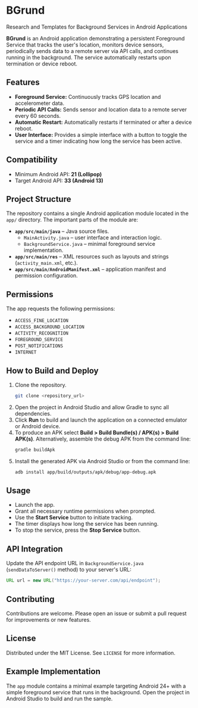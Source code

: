 # BGrund
Research and Templates for Background Services in Android Applications

**BGrund** is an Android application demonstrating a persistent Foreground Service that tracks the user's location, monitors device sensors, periodically sends data to a remote server via API calls, and continues running in the background. The service automatically restarts upon termination or device reboot.

## Features

- **Foreground Service:** Continuously tracks GPS location and accelerometer data.
- **Periodic API Calls:** Sends sensor and location data to a remote server every 60 seconds.
- **Automatic Restart:** Automatically restarts if terminated or after a device reboot.
- **User Interface:** Provides a simple interface with a button to toggle the service and a timer indicating how long the service has been active.

## Compatibility

- Minimum Android API: **21 (Lollipop)**
- Target Android API: **33 (Android 13)**

## Project Structure

The repository contains a single Android application module located in the `app/` directory. The important parts of the module are:

- **`app/src/main/java`** – Java source files.
  - `MainActivity.java` – user interface and interaction logic.
  - `BackgroundService.java` – minimal foreground service implementation.
- **`app/src/main/res`** – XML resources such as layouts and strings (`activity_main.xml`, etc.).
- **`app/src/main/AndroidManifest.xml`** – application manifest and permission configuration.

## Permissions

The app requests the following permissions:

- `ACCESS_FINE_LOCATION`
- `ACCESS_BACKGROUND_LOCATION`
- `ACTIVITY_RECOGNITION`
- `FOREGROUND_SERVICE`
- `POST_NOTIFICATIONS`
- `INTERNET`

## How to Build and Deploy

1. Clone the repository.
   ```sh
   git clone <repository_url>
   ```
2. Open the project in Android Studio and allow Gradle to sync all dependencies.
3. Click **Run** to build and launch the application on a connected emulator or Android device.
4. To produce an APK select **Build > Build Bundle(s) / APK(s) > Build APK(s)**.
   Alternatively, assemble the debug APK from the command line:
   ```sh
   gradle buildApk
   ```
5. Install the generated APK via Android Studio or from the command line:
   ```sh
   adb install app/build/outputs/apk/debug/app-debug.apk
   ```

## Usage

- Launch the app.
- Grant all necessary runtime permissions when prompted.
- Use the **Start Service** button to initiate tracking.
- The timer displays how long the service has been running.
- To stop the service, press the **Stop Service** button.

## API Integration

Update the API endpoint URL in `BackgroundService.java` (`sendDataToServer()` method) to your server's URL:

```java
URL url = new URL("https://your-server.com/api/endpoint");
```

## Contributing

Contributions are welcome. Please open an issue or submit a pull request for improvements or new features.

## License

Distributed under the MIT License. See `LICENSE` for more information.


## Example Implementation

The `app` module contains a minimal example targeting Android 24+ with a simple foreground service that runs in the background. Open the project in Android Studio to build and run the sample.

